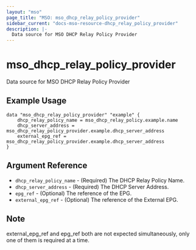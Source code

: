 ```yaml
---
layout: "mso"
page_title: "MSO: mso_dhcp_relay_policy_provider"
sidebar_current: "docs-mso-resource-dhcp_relay_policy_provider"
description: |-
  Data source for MSO DHCP Relay Policy Provider
---
```


# mso_dhcp_relay_policy_provider

Data source for MSO DHCP Relay Policy Provider

## Example Usage

```hcl
data "mso_dhcp_relay_policy_provider" "example" {
    dhcp_relay_policy_name = mso_dhcp_relay_policy.example.name
    dhcp_server_address = mso_dhcp_relay_policy_provider.example.dhcp_server_address
    external_epg_ref = mso_dhcp_relay_policy_provider.example.dhcp_server_address
}
```

## Argument Reference
- `dhcp_relay_policy_name` - (Required) The DHCP Relay Policy Name.
- `dhcp_server_address` - (Required) The DHCP Server Address.
- `epg_ref` - (Optional) The reference of the EPG.
- `external_epg_ref` - (Optional) The reference of the External EPG.

## Note

external_epg_ref and epg_ref both are not expected simultaneously, only one of them is required at a time.
